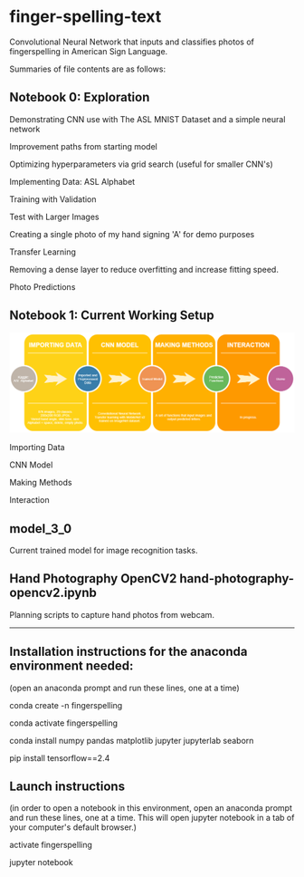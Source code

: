 # finger-spelling-text

Convolutional Neural Network that inputs and classifies photos of fingerspelling in American Sign Language.

Summaries of file contents are as follows:


## Notebook 0: Exploration


Demonstrating CNN use with The ASL MNIST Dataset and a simple neural network

Improvement paths from starting model

Optimizing hyperparameters via grid search (useful for smaller CNN's)

Implementing Data: ASL Alphabet

Training with Validation

Test with Larger Images

Creating a single photo of my hand signing 'A' for demo purposes

Transfer Learning

Removing a dense layer to reduce overfitting and increase fitting speed.

Photo Predictions


## Notebook 1: Current Working Setup

![template from drawio](readme_images/project_map.png?raw=true)


Importing Data

CNN Model

Making Methods

Interaction


## model_3_0

Current trained model for image recognition tasks.


## Hand Photography OpenCV2 hand-photography-opencv2.ipynb

Planning scripts to capture hand photos from webcam.

-----------------


## Installation instructions for the anaconda environment needed:


(open an anaconda prompt and run these lines, one at a time)


conda create -n fingerspelling

conda activate fingerspelling

conda install numpy pandas matplotlib jupyter jupyterlab seaborn

pip install tensorflow==2.4


## Launch instructions


(in order to open a notebook in this environment, open an anaconda prompt
and run these lines, one at a time. This will open jupyter notebook in a
tab of your computer's default browser.)


activate fingerspelling

jupyter notebook
